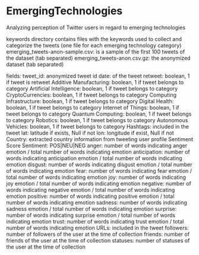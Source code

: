 # EmergingTechnologies
Analyzing perception of Twitter users in regard to emerging technologies

keywords directory contains files with the keywords used to collect and categorize the tweets (one file for each emerging technology category)
emerging_tweets-anon-sample.csv: is a sample of the first 100 tweets of the dataset (tab separated)
emerging_tweets-anon.csv.gz: the anonymized dataset (tab separated)

fields: 
tweet_id: anonymized tweet id
date: of the tweet
retweet: boolean, 1 if tweet is retweet
Additive Manufacturing: boolean, 1 if tweet belongs to category 
Artificial Intelligence: boolean, 1 if tweet belongs to category
CryptoCurrencies: boolean, 1 if tweet belongs to category
Computing Infrastructure: boolean, 1 if tweet belongs to category
Digital Health: boolean, 1 if tweet belongs to category
Internet of Things: boolean, 1 if tweet belongs to category
Quantum Computing: boolean, 1 if tweet belongs to category
Robotics: boolean, 1 if tweet belongs to category
Autonomous Vehicles: boolean, 1 if tweet belongs to category
Hashtags: included in the tweet
lat: latitude if exists, Null if not
lon: longitude if exist, Null if not
Country: extracted country information from tweeting user profile
Sentiment Score
Sentiment: POS|NEU|NEG
anger: number of words indicating anger emotion / total number of words indicating emotion
anticipation: number of words indicating anticipation emotion / total number of words indicating emotion
disgust: number of words indicating disgust emotion / total number of words indicating emotion
fear: number of words indicating fear emotion / total number of words indicating emotion
joy: number of words indicating joy emotion / total number of words indicating emotion
negative: number of words indicating negative emotion / total number of words indicating emotion
positive: number of words indicating positive emotion / total number of words indicating emotion
sadness: number of words indicating sadness emotion / total number of words indicating emotion
surprise: number of words indicating surprise emotion / total number of words indicating emotion
trust: number of words indicating trust emotion / total number of words indicating emotion
URLs: included in the tweet
followers: number of followers of the user at the time of collection
friends: number of friends of the user at the time of collection
statuses: number of statuses of the user at the time of collection
